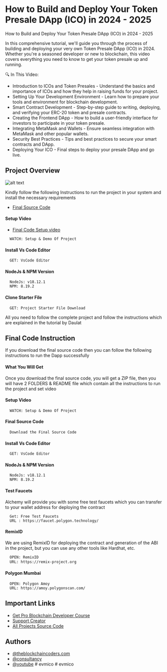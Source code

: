 # How to Build and Deploy Your Token Presale DApp (ICO) in 2024 - 2025

How to Build and Deploy Your Token Presale DApp (ICO) in 2024 - 2025

In this comprehensive tutorial, we'll guide you through the process of building and deploying your very own Token Presale DApp (ICO) in 2024. Whether you're a seasoned developer or new to blockchain, this video covers everything you need to know to get your token presale up and running.

🔍 In This Video:

- Introduction to ICOs and Token Presales - Understand the basics and importance of ICOs and how they help in raising funds for your project.
- Setting Up Your Development Environment - Learn how to prepare your tools and environment for blockchain development.
- Smart Contract Development - Step-by-step guide to writing, deploying, and verifying your ERC-20 token and presale contracts.
- Creating the Frontend DApp - How to build a user-friendly interface for investors to participate in your token presale.
- Integrating MetaMask and Wallets - Ensure seamless integration with MetaMask and other popular wallets.
- Security Best Practices - Tips and best practices to secure your smart contracts and DApp.
- Deploying Your ICO - Final steps to deploy your presale DApp and go live.

## Project Overview

![alt text](https://www.daulathussain.com/wp-content/uploads/2024/05/Build-and-deploy-token-presale-ico-dapp.png)

Kindly follow the following Instructions to run the project in your system and install the necessary requirements

- [Final Source Code](https://www.theblockchaincoders.com/sourceCode/how-to-build-and-deploy-your-token-presale-dapp-(ico)-in-2024-2025)

#### Setup Video

- [Final Code Setup video](https://youtu.be/rtDfE8R9Yxk)

```https://code.visualstudio.com/download
  WATCH: Setup & Demo Of Project
```

#### Install Vs Code Editor

```https://code.visualstudio.com/download
  GET: VsCode Editor
```

#### NodeJs & NPM Version

```https://nodejs.org/en/download
  NodeJs: v18.12.1
  NPM: 8.19.2
```

#### Clone Starter File

```https://github.com/daulathussain/Airdrop-Crypto-Starter-File
  GET: Project Starter File Download
```

All you need to follow the complete project and follow the instructions which are explained in the tutorial by Daulat

## Final Code Instruction

If you download the final source code then you can follow the following instructions to run the Dapp successfully

#### What You Will Get

Once you download the final source code, you will get a ZIP file, then you will have 2 FOLDERS & README file which contain all the instructions to run the project and set video

#### Setup Video

```https://code.visualstudio.com/download
  WATCH: Setup & Demo Of Project
```

#### Final Source Code

```https://www.theblockchaincoders.com/SourceCode
  Download the Final Source Code
```

#### Install Vs Code Editor

```https://code.visualstudio.com/download
  GET: VsCode Editor
```

#### NodeJs & NPM Version

```https://nodejs.org/en/download
  NodeJs: v18.12.1
  NPM: 8.19.2
```

#### Test Faucets

Alchemy will provide you with some free test faucets which you can transfer to your wallet address for deploying the contract

```https://faucet.polygon.technology/
  Get: Free Test Faucets
  URL : https://faucet.polygon.technology/
```

#### RemixID

We are using RemixID for deploying the contract and generation of the ABI in the project, but you can use any other tools like Hardhat, etc.

```https://remix-project.org
  OPEN: RemixID
  URL: https://remix-project.org
```

#### Polygon Mumbai

```https://amoy.polygonscan.com/
  OPEN: Polygon Amoy
  URL: https://amoy.polygonscan.com/
```

## Important Links

- [Get Pro Blockchain Developer Course](https://www.theblockchaincoders.com/pro-nft-marketplace)
- [Support Creator](https://bit.ly/Support-Creator)
- [All Projects Source Code](https://www.theblockchaincoders.com/SourceCode)

## Authors

- [@theblockchaincoders.com](https://www.theblockchaincoders.com/)
- [@consultancy](https://www.theblockchaincoders.com/consultancy)
- [@youtube](https://www.youtube.com/@daulathussain)
#   e v m i c o  
 #   e v m i c o  
 